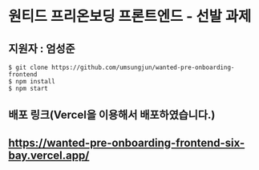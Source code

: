 # 원티드 프리온보딩 프론트엔드 - 선발 과제

## 지원자 : 엄성준

```
$ git clone https://github.com/umsungjun/wanted-pre-onboarding-frontend
$ npm install
$ npm start
```

## 배포 링크(Vercel을 이용해서 배포하였습니다.)

## https://wanted-pre-onboarding-frontend-six-bay.vercel.app/
